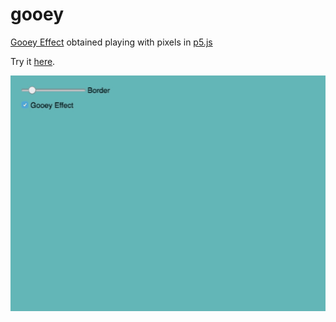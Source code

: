 # gooey
[Gooey Effect](https://css-tricks.com/gooey-effect/) obtained playing with pixels in [p5.js](http://p5js.org/)

Try it [here](https://gvisco.github.io/gooey/).

![sample](img/sample.gif)
